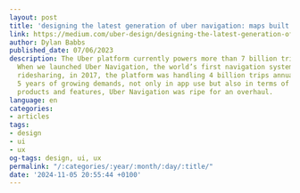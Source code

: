 ```yaml
---
layout: post
title: 'designing the latest generation of uber navigation: maps built for ridesharing'
link: https://medium.com/uber-design/designing-the-latest-generation-of-uber-navigation-maps-built-for-ridesharing-de3ede031ce1
author: Dylan Babbs
published_date: 07/06/2023
description: The Uber platform currently powers more than 7 billion trips every year.
  When we launched Uber Navigation, the world’s first navigation system designed for
  ridesharing, in 2017, the platform was handling 4 billion trips annually. After
  5 years of growing demands, not only in app use but also in terms of ever-evolving
  products and features, Uber Navigation was ripe for an overhaul.
language: en
categories:
- articles
tags:
- design
- ui
- ux
og-tags: design, ui, ux
permalink: "/:categories/:year/:month/:day/:title/"
date: '2024-11-05 20:55:44 +0100'
---
```

